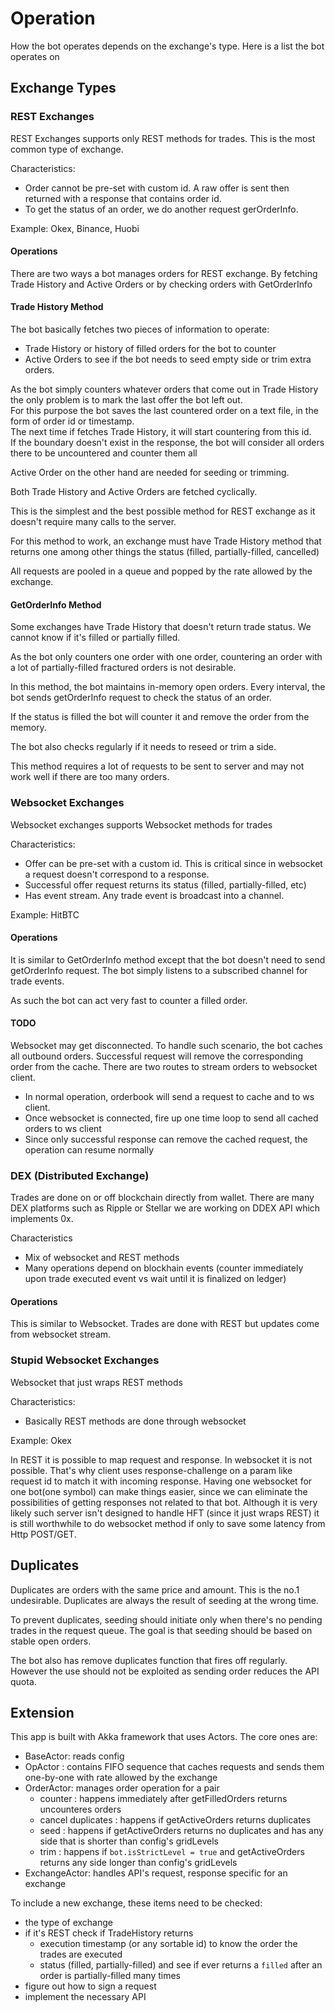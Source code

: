 # Operation

How the bot operates depends on the exchange's type. Here is a list the bot operates on

## Exchange Types

### REST Exchanges

REST Exchanges supports only REST methods for trades. This is the most common type of exchange.

Characteristics:

- Order cannot be pre-set with custom id. A raw offer is sent then returned with a response that contains order id.
- To get the status of an order, we do another request gerOrderInfo.

Example: Okex, Binance, Huobi

#### Operations

There are two ways a bot manages orders for REST exchange. By fetching Trade History and Active Orders or by checking orders with GetOrderInfo

#### Trade History Method

The bot basically fetches two pieces of information to operate:
- Trade History or history of filled orders for the bot to counter
- Active Orders to see if the bot needs to seed empty side or trim extra orders.

As the bot simply counters whatever orders that come out in Trade History the only problem is to mark the last offer the bot left out.<br>
For this purpose the bot saves the last countered order on a text file, in the form of order id or timestamp. <br>
The next time if fetches Trade History, it will start countering from this id. <br>
If the boundary doesn't exist in the response, the bot will consider all orders there to be uncountered and counter them all<br>

Active Order on the other hand are needed for seeding or trimming.

Both Trade History and Active Orders are fetched cyclically.

This is the simplest and the best possible method for REST exchange as it doesn't require many calls to the server.

For this method to work, an exchange must have Trade History method that returns one among other things the status (filled, partially-filled, cancelled)

All requests are pooled in a queue and popped by the rate allowed by the exchange.

#### GetOrderInfo Method

Some exchanges have Trade History that doesn't return trade status. We cannot know if it's filled or partially filled.

As the bot only counters one order with one order, countering an order with a lot of partially-filled fractured orders is not desirable.

In this method, the bot maintains in-memory open orders. Every interval, the bot sends getOrderInfo request to check the status of an order.

If the status is filled the bot will counter it and remove the order from the memory.

The bot also checks regularly if it needs to reseed or trim a side.

This method requires a lot of requests to be sent to server and may not work well if there are too many orders.

### Websocket Exchanges

Websocket exchanges supports Websocket methods for trades

Characteristics:

- Offer can be pre-set with a custom id. This is critical since in websocket a request doesn't correspond to a response.
- Successful offer request returns its status (filled, partially-filled, etc)
- Has event stream. Any trade event is broadcast into a channel.

Example: HitBTC

#### Operations

It is similar to GetOrderInfo method except that the bot doesn't need to send getOrderInfo request. The bot simply listens to a subscribed channel for trade events.

As such the bot can act very fast to counter a filled order.


#### TODO
Websocket may get disconnected. To handle such scenario, the bot caches all outbound orders. Successful request will remove the corresponding order from the cache.
There are two routes to stream orders to websocket client.
- In normal operation, orderbook will send a request to cache and to ws client.
- Once websocket is connected, fire up one time loop to send all cached orders to ws client
- Since only successful response can remove the cached request,  the operation can resume normally

### DEX (Distributed Exchange)

Trades are done on or off blockchain directly from wallet. There are many DEX platforms such as Ripple or Stellar we are working on DDEX API which implements 0x.

Characteristics
- Mix of websocket and REST methods
- Many operations depend on blockhain events (counter immediately upon trade executed event vs wait until it is finalized on ledger)

#### Operations

This is similar to Websocket. Trades are done with REST but updates come from websocket stream.

### Stupid Websocket Exchanges

Websocket that just wraps REST methods

Characteristics:
- Basically REST methods are done through websocket

Example: Okex

In REST it is possible to map request and response. In websocket it is not possible.
That's why client uses response-challenge on a param like request id to match it with incoming response.
Having one websocket for one bot(one symbol) can make things easier, since we can eliminate the possibilities of getting responses not related to that bot.
Although it is very likely such server isn't designed to handle HFT (since it just wraps REST) it is still worthwhile to do websocket method if only to save some latency from Http POST/GET.

## Duplicates

Duplicates are orders with the same price and amount. This is the no.1 undesirable. Duplicates are always the result of seeding at the wrong time.

To prevent duplicates, seeding should initiate only when there's no pending trades in the request queue. The goal is that seeding should be based on stable open orders.

The bot also has remove duplicates function that fires off regularly. However the use should not be exploited as sending order reduces the API quota.

## Extension

This app is built with Akka framework that uses Actors. The core ones are:
- BaseActor: reads config
- OpActor : contains FIFO sequence that caches requests and sends them one-by-one with rate allowed by the exchange
- OrderActor: manages order operation for a pair
    - counter : happens immediately after getFilledOrders returns uncounteres orders
    - cancel duplicates : happens if getActiveOrders returns duplicates
    - seed : happens if getActiveOrders returns no duplicates and has any side that is shorter than config's gridLevels
    - trim : happens if `bot.isStrictLevel = true` and getActiveOrders returns any side longer than config's gridLevels
- ExchangeActor: handles API's request, response specific for an exchange

To include a new exchange, these items need to be checked:
- the type of exchange
- if it's REST check if TradeHistory returns
    - execution timestamp (or any sortable id) to know the order the trades are executed
    - status (filled, partially-filled) and see if ever returns a `filled` after an order is partially-filled many times
- figure out how to sign a request
- implement the necessary API



